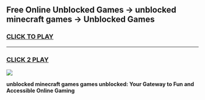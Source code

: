 
## Free Online Unblocked Games → unblocked minecraft games → Unblocked Games
<h3>
<a href="https://premium.freeplayer.one?title=unblocked_minecraft_games&ref=21F">CLICK TO PLAY</a></h3>
<hr>

<h3>
<a href="https://premium.freeplayer.one?title=unblocked_minecraft_games&ref=21F">CLICK 2 PLAY</a>
  
</h3>

<a href="https://premium.freeplayer.one?title=unblocked_minecraft_games&ref=21F/"><img src="https://clearcache.store/games.png"></a>


**unblocked minecraft games games unblocked: Your Gateway to Fun and Accessible Online Gaming**
